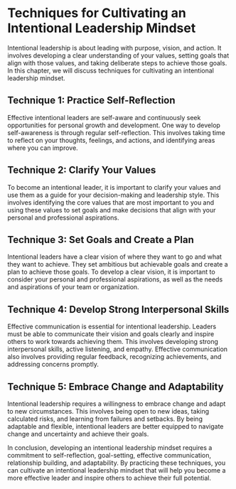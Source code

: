 Techniques for Cultivating an Intentional Leadership Mindset
=====================================================================================================================

Intentional leadership is about leading with purpose, vision, and action. It involves developing a clear understanding of your values, setting goals that align with those values, and taking deliberate steps to achieve those goals. In this chapter, we will discuss techniques for cultivating an intentional leadership mindset.

Technique 1: Practice Self-Reflection
-------------------------------------

Effective intentional leaders are self-aware and continuously seek opportunities for personal growth and development. One way to develop self-awareness is through regular self-reflection. This involves taking time to reflect on your thoughts, feelings, and actions, and identifying areas where you can improve.

Technique 2: Clarify Your Values
--------------------------------

To become an intentional leader, it is important to clarify your values and use them as a guide for your decision-making and leadership style. This involves identifying the core values that are most important to you and using these values to set goals and make decisions that align with your personal and professional aspirations.

Technique 3: Set Goals and Create a Plan
----------------------------------------

Intentional leaders have a clear vision of where they want to go and what they want to achieve. They set ambitious but achievable goals and create a plan to achieve those goals. To develop a clear vision, it is important to consider your personal and professional aspirations, as well as the needs and aspirations of your team or organization.

Technique 4: Develop Strong Interpersonal Skills
------------------------------------------------

Effective communication is essential for intentional leadership. Leaders must be able to communicate their vision and goals clearly and inspire others to work towards achieving them. This involves developing strong interpersonal skills, active listening, and empathy. Effective communication also involves providing regular feedback, recognizing achievements, and addressing concerns promptly.

Technique 5: Embrace Change and Adaptability
--------------------------------------------

Intentional leadership requires a willingness to embrace change and adapt to new circumstances. This involves being open to new ideas, taking calculated risks, and learning from failures and setbacks. By being adaptable and flexible, intentional leaders are better equipped to navigate change and uncertainty and achieve their goals.

In conclusion, developing an intentional leadership mindset requires a commitment to self-reflection, goal-setting, effective communication, relationship building, and adaptability. By practicing these techniques, you can cultivate an intentional leadership mindset that will help you become a more effective leader and inspire others to achieve their full potential.
